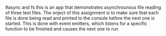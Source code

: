 #async and fs
this is an app that demonstrates asynchrounous file reading of three text files. The onject of this assignment is to make sure that each file is done being read and printed to the console before the next one is started. This is done with event emitters, which listens for a specific function to be finished and causes the next one to run
